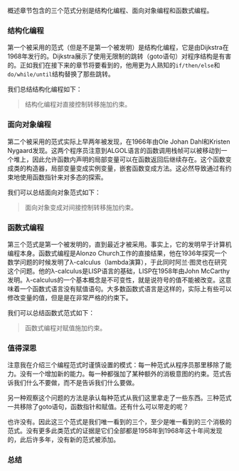 概述章节包含的三个范式分别是结构化编程、面向对象编程和函数式编程。

### 结构化编程
第一个被采用的范式（但是不是第一个被发明）是结构化编程，它是由Dijkstra在1968年发行的。Dijkstra展示了使用无限制的跳转（goto语句）对程序结构是有害的。正如我们在接下来的章节将要看到的，他用更为人熟知的`if/then/else`和`do/while/until`结构替换了那些跳转。

我们总结结构化编程如下：
> 结构化编程对直接控制转移施加约束。
 
### 面向对象编程
第二个被采用的范式实际上早两年被发现，在1966年由Ole Johan Dahl和Kristen Nygaard发现。这两个程序员注意到ALGOL语言的函数调用栈帧可以被移动到一个堆上，因此允许函数内声明的局部变量可以在函数返回后继续存在。这个函数变成类的构造器，局部变量变成实例变量，嵌套函数变成方法。这必然导致通过有约束地使用函数指针来对多态的探索。

我们可以总结面向对象范式如下：
> 面向对象变成对间接控制转移施加约束。

### 函数式编程
第三个范式是第一个被发明的，直到最近才被采用。事实上，它的发明早于计算机编程本身。函数式编程是Alonzo Church工作的直接结果，他在1936年探究一个数学问题的时候发明了λ-calculus（lambda演算），于此同时阿兰·图灵也在研究这个问题。他的λ-calculus是LISP语言的基础，LISP在1958年由John McCarthy发明。λ-calculus的一个基本概念是不可变性，就是说符号的值不能被改变。这意味着一个函数式语言没有赋值语句。大多数函数式语言是这样的，实际上有些可以修改变量的值，但是是在非常严格的约束下。

我们可以总结函数式范式如下：
> 函数式编程对赋值施加约束。

### 值得深思
注意我在介绍三个编程范式时谨慎设置的模式：每一种范式从程序员那里移除了能力。没有一个增加新的能力。每一种都强加了某种额外的消极意图的约束。范式告诉我们什么不要做，而不是告诉我们什么要做。

另一种观察这个问题的方法是承认每种范式从我们这里拿走了一些东西。三种范式一共移除了goto语句，函数指针和赋值。还有什么可以带走的呢？

也许没有。因此这三个范式是我们唯一看到的三个，至少是唯一看到的三个消极的范式。没有更多此类范式的证据是它们全部都是1958年到1968年这十年间发现的，此后许多年，没有新的范式被添加。

### 总结


